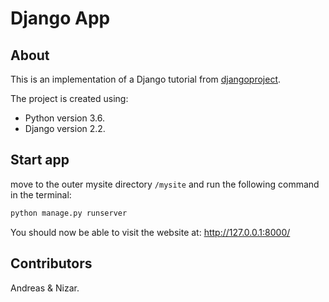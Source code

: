 # Django App

## About
This is an implementation of a Django tutorial from [djangoproject](https://docs.djangoproject.com/en/3.0/intro/tutorial01/).

The project is created using:
* Python version 3.6.
* Django version 2.2.

## Start app
move to the outer mysite directory `/mysite` and run the following command in the terminal:
```bash
python manage.py runserver
```

You should now be able to visit the website at: http://127.0.0.1:8000/

## Contributors
Andreas & Nizar.
